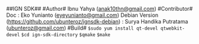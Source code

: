 ##IGN SDK##
#Author#
Ibnu Yahya (anak10thn@gmail.com)
#Contributor#
Doc :
Eko Yunianto (eyeyunianto@gmail.com)
Debian Version (https://github.com/ubunteroz/ignsdk-debian) :
Surya Handika Putratama (ubunteroz@gmail.com)
#Build#
`$sudo yum install qt-devel qtwebkit-devel`
`$cd ign-sdk-directory`
`$qmake`
`$make`
